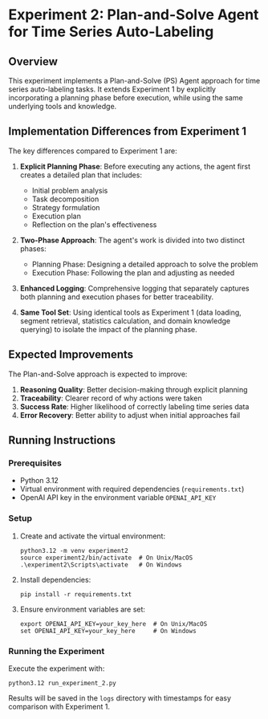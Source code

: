 # Experiment 2: Plan-and-Solve Agent for Time Series Auto-Labeling

## Overview
This experiment implements a Plan-and-Solve (PS) Agent approach for time series auto-labeling tasks. It extends Experiment 1 by explicitly incorporating a planning phase before execution, while using the same underlying tools and knowledge.

## Implementation Differences from Experiment 1
The key differences compared to Experiment 1 are:

1. **Explicit Planning Phase**: Before executing any actions, the agent first creates a detailed plan that includes:
   - Initial problem analysis
   - Task decomposition
   - Strategy formulation
   - Execution plan
   - Reflection on the plan's effectiveness

2. **Two-Phase Approach**: The agent's work is divided into two distinct phases:
   - Planning Phase: Designing a detailed approach to solve the problem
   - Execution Phase: Following the plan and adjusting as needed

3. **Enhanced Logging**: Comprehensive logging that separately captures both planning and execution phases for better traceability.

4. **Same Tool Set**: Using identical tools as Experiment 1 (data loading, segment retrieval, statistics calculation, and domain knowledge querying) to isolate the impact of the planning phase.

## Expected Improvements
The Plan-and-Solve approach is expected to improve:

1. **Reasoning Quality**: Better decision-making through explicit planning
2. **Traceability**: Clearer record of why actions were taken
3. **Success Rate**: Higher likelihood of correctly labeling time series data
4. **Error Recovery**: Better ability to adjust when initial approaches fail

## Running Instructions

### Prerequisites
- Python 3.12
- Virtual environment with required dependencies (`requirements.txt`)
- OpenAI API key in the environment variable `OPENAI_API_KEY`

### Setup
1. Create and activate the virtual environment:
   ```
   python3.12 -m venv experiment2
   source experiment2/bin/activate  # On Unix/MacOS
   .\experiment2\Scripts\activate   # On Windows
   ```

2. Install dependencies:
   ```
   pip install -r requirements.txt
   ```

3. Ensure environment variables are set:
   ```
   export OPENAI_API_KEY=your_key_here  # On Unix/MacOS
   set OPENAI_API_KEY=your_key_here     # On Windows
   ```

### Running the Experiment
Execute the experiment with:
```
python3.12 run_experiment_2.py
```

Results will be saved in the `logs` directory with timestamps for easy comparison with Experiment 1. 